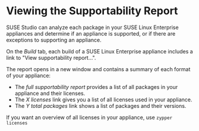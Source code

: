 # Viewing the Supportability Report

SUSE Studio can analyze each package in your SUSE Linux Enterprise
appliances and determine if an appliance is supported, or if there
are exceptions to supporting an appliance.

On the *Build* tab, each build of a SUSE Linux Enterprise appliance
includes a link to "View supportability report...".

The report opens in a new window and contains a summary of each format
of your appliance:

* The *full supportability report* provides a list of all packages in your appliance and their licenses. 
* The *X licenses* link gives you a list of all licenses used in your appliance. 
* The *Y total packages* link shows a list of packages and their versions.

If you want an overview of all licenses in your appliance, use `zypper licenses`

